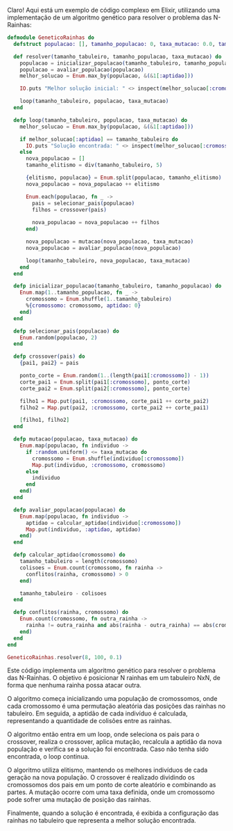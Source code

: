 Claro! Aqui está um exemplo de código complexo em Elixir, utilizando uma implementação de um algoritmo genético para resolver o problema das N-Rainhas:

```elixir
defmodule GeneticoRainhas do
  defstruct populacao: [], tamanho_populacao: 0, taxa_mutacao: 0.0, tamanho_tabuleiro: 0

  def resolver(tamanho_tabuleiro, tamanho_populacao, taxa_mutacao) do
    populacao = inicializar_populacao(tamanho_tabuleiro, tamanho_populacao)
    populacao = avaliar_populacao(populacao)
    melhor_solucao = Enum.max_by(populacao, &(&1[:aptidao]))

    IO.puts "Melhor solução inicial: " <> inspect(melhor_solucao[:cromossomo])

    loop(tamanho_tabuleiro, populacao, taxa_mutacao)
  end

  defp loop(tamanho_tabuleiro, populacao, taxa_mutacao) do
    melhor_solucao = Enum.max_by(populacao, &(&1[:aptidao]))

    if melhor_solucao[:aptidao] == tamanho_tabuleiro do
      IO.puts "Solução encontrada: " <> inspect(melhor_solucao[:cromossomo])
    else
      nova_populacao = []
      tamanho_elitismo = div(tamanho_tabuleiro, 5)

      {elitismo, populacao} = Enum.split(populacao, tamanho_elitismo)
      nova_populacao = nova_populacao ++ elitismo

      Enum.each(populacao, fn _ ->
        pais = selecionar_pais(populacao)
        filhos = crossover(pais)
        
        nova_populacao = nova_populacao ++ filhos
      end)

      nova_populacao = mutacao(nova_populacao, taxa_mutacao)
      nova_populacao = avaliar_populacao(nova_populacao)

      loop(tamanho_tabuleiro, nova_populacao, taxa_mutacao)
    end
  end

  defp inicializar_populacao(tamanho_tabuleiro, tamanho_populacao) do
    Enum.map(1..tamanho_populacao, fn _ ->
      cromossomo = Enum.shuffle(1..tamanho_tabuleiro)
      %{cromossomo: cromossomo, aptidao: 0}
    end)
  end

  defp selecionar_pais(populacao) do
    Enum.random(populacao, 2)
  end

  defp crossover(pais) do
    {pai1, pai2} = pais

    ponto_corte = Enum.random(1..(length(pai1[:cromossomo]) - 1))
    corte_pai1 = Enum.split(pai1[:cromossomo], ponto_corte)
    corte_pai2 = Enum.split(pai2[:cromossomo], ponto_corte)

    filho1 = Map.put(pai1, :cromossomo, corte_pai1 ++ corte_pai2)
    filho2 = Map.put(pai2, :cromossomo, corte_pai2 ++ corte_pai1)

    [filho1, filho2]
  end

  defp mutacao(populacao, taxa_mutacao) do
    Enum.map(populacao, fn individuo ->
      if :random.uniform() <= taxa_mutacao do
        cromossomo = Enum.shuffle(individuo[:cromossomo])
        Map.put(individuo, :cromossomo, cromossomo)
      else
        individuo
      end
    end)
  end

  defp avaliar_populacao(populacao) do
    Enum.map(populacao, fn individuo ->
      aptidao = calcular_aptidao(individuo[:cromossomo])
      Map.put(individuo, :aptidao, aptidao)
    end)
  end

  defp calcular_aptidao(cromossomo) do
    tamanho_tabuleiro = length(cromossomo)
    colisoes = Enum.count(cromossomo, fn rainha ->
      conflitos(rainha, cromossomo) > 0
    end)

    tamanho_tabuleiro - colisoes
  end

  defp conflitos(rainha, cromossomo) do
    Enum.count(cromossomo, fn outra_rainha ->
      rainha != outra_rainha and abs(rainha - outra_rainha) == abs(cromossomo[rainha - 1] - cromossomo[outra_rainha - 1])
    end)
  end
end

GeneticoRainhas.resolver(8, 100, 0.1)
```

Este código implementa um algoritmo genético para resolver o problema das N-Rainhas. O objetivo é posicionar N rainhas em um tabuleiro NxN, de forma que nenhuma rainha possa atacar outra.

O algoritmo começa inicializando uma população de cromossomos, onde cada cromossomo é uma permutação aleatória das posições das rainhas no tabuleiro. Em seguida, a aptidão de cada indivíduo é calculada, representando a quantidade de colisões entre as rainhas.

O algoritmo então entra em um loop, onde seleciona os pais para o crossover, realiza o crossover, aplica mutação, recalcula a aptidão da nova população e verifica se a solução foi encontrada. Caso não tenha sido encontrada, o loop continua.

O algoritmo utiliza elitismo, mantendo os melhores indivíduos de cada geração na nova população. O crossover é realizado dividindo os cromossomos dos pais em um ponto de corte aleatório e combinando as partes. A mutação ocorre com uma taxa definida, onde um cromossomo pode sofrer uma mutação de posição das rainhas.

Finalmente, quando a solução é encontrada, é exibida a configuração das rainhas no tabuleiro que representa a melhor solução encontrada.